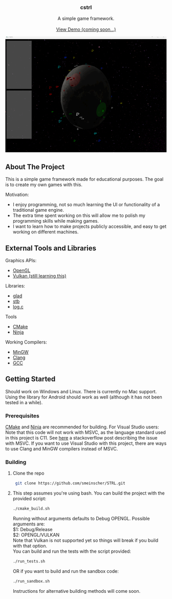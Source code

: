<a name="readme-top"></a>

<br />
<div align="center">

<h3 align="center">cstrl</h3>

  <p align="center">
    A simple game framework.
    <br />
    <br />
    <a href="https://github.com/smeinscher/cstrl">View Demo (coming soon...)</a>
  </p>
  <img src="screenshots/cstrl.png" alt="Logo" width="640" height="360">
</div>

## About The Project

This is a simple game framework made for educational purposes. The goal is to create my own games with this.

Motivation:
* I enjoy programming, not so much learning the UI or functionality of a traditional game engine.
* The extra time spent working on this will allow me to polish my programming skills while making games.
* I want to learn how to make projects publicly accessible, and easy to get working on different machines.

## External Tools and Libraries

Graphics APIs:
* [OpenGL](https://www.opengl.org/)
* [Vulkan (still learning this)](https://www.vulkan.org/)

Libraries:
* [glad](https://github.com/Dav1dde/glad)
* [stb](https://github.com/nothings/stb)
* [log.c](https://github.com/rxi/log.c)

Tools
* [CMake](https://cmake.org/)
* [Ninja](https://ninja-build.org/)

Working Compilers:
* [MinGW](https://www.mingw-w64.org/)
* [Clang](https://clang.llvm.org/)
* [GCC](https://gcc.gnu.org/)

## Getting Started

Should work on Windows and Linux. There is currently no Mac support. Using the library for Android should work as well (although it has not been tested in a while).

### Prerequisites

[CMake](https://cmake.org/) and [Ninja](https://ninja-build.org/) are recommended for building. For Visual Studio users: Note that this code will not work with MSVC, as the language standard used in this project is C11. See [here](https://stackoverflow.com/questions/48981823/is-there-any-option-to-switch-between-c99-and-c11-c-standards-in-visual-studio)
a stackoverflow post describing the issue with MSVC. If you want to use Visual Studio with this project, there are ways to use Clang and MinGW compilers instead of MSVC.

### Building

1. Clone the repo
   ```sh
    git clone https://github.com/smeinscher/STRL.git
    ```
2. This step assumes you're using bash. You can build the project with the provided script:
   ```sh
   ./cmake_build.sh
   ```
   Running without arguments defaults to Debug OPENGL.
   Possible arguments are:
   <br />
     $1: Debug/Release
   <br />
     $2: OPENGL/VULKAN
   <br />
   Note that Vulkan is not supported yet so things will break if you build with that option.
   <br />
   You can build and run the tests with the script provided:
   ```sh
   ./run_tests.sh
   ```
   OR if you want to build and run the sandbox code:
   ```sh
   ./run_sandbox.sh
   ```

   Instructions for alternative building methods will come soon.
